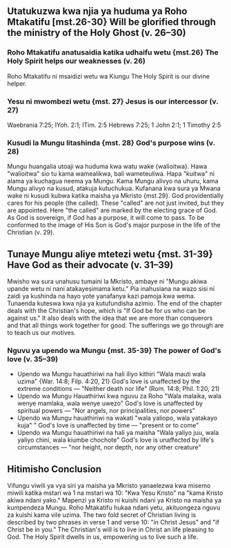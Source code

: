 ## Utatukuzwa kwa njia ya huduma ya Roho Mtakatifu [mst.26-30} Will be glorified through the ministry of the Holy Ghost (v. 26–30)

###  Roho Mtakatifu anatusaidia katika udhaifu wetu {mst.26} The Holy Spirit helps our weaknesses (v. 26)
 
 Roho Mtakatifu ni msaidizi wetu wa Kiungu  The Holy Spirit is our divine helper.
 
### Yesu ni mwombezi wetu {mst. 27} Jesus is our intercessor (v. 27)
 
Waebrania 7:25; IYoh. 2:1; ITim. 2:5  Hebrews 7:25; 1 John 2:1; 1 Timothy 2:5

### Kusudi la Mungu litashinda {mst. 28}  God's purpose wins (v. 28)
 
Mungu huangalia utoaji wa huduma kwa watu wake {walioitwa}. Hawa "walioitwa" sio tu kama wamealikwa, bali wameteuliwa. Hapa "kuitwa" ni alama ya kuchagua neema ya Mungu. Kama Mungu alivyo na uhuru, kama Mungu alivyo na kusud, atakuja kutuchukua. Kufanana kwa sura ya Mwana wake ni kusudi kubwa katika maisha ya Mkristo {mst.29}. God providentially cares for his people (the called). These "called" are not just invited, but they are appointed. Here "the called" are marked by the electing grace of God. As God is sovereign, if God has a purpose, it will come to pass. To be conformed to the image of His Son is God's major purpose in the life of the Christian (v. 29).

## Tunaye Mungu aliye mtetezi wetu {mst. 31-39}  Have God as their advocate (v. 31–39)

Mwisho wa sura unahusu tumaini la Mkristo, ambaye ni "Mungu akiwa upande wetu ni nani atakayesimama ketu." Pia inahusiana na wazo sisi ni zaidi ya kushinda na hayo yote yanafanya kazi pamoja kwa wema. Tunaenda kuteswa kwa njia ya kutufundisha azimio. The end of the chapter deals with the Christian's hope, which is "If God be for us who can be against us." It also deals with the idea that we are more than conquerors and that all things work together for good. The sufferings we go through are to teach us our motives.

### Nguvu ya upendo wa Mungu {mst. 35-39}  The power of God's love (v. 35–39) 
 
* Upendo wa Mungu hauathiriwi na hali iliyo kithiri "Wala mauti wala uzima" {War. 14:8; Filp. 4:20, 21}  God's love is unaffected by the extreme conditions — "Neither death nor life" (Rom. 14:8; Phil. 1:20, 21)
* Upendo wa Mungu Hauathiriwi kwa nguvu za Roho "Wala malaika, wala wenye mamlaka, wala wenye uwezo"  God's love is unaffected by spiritual powers — "Nor angels, nor principalities, nor powers"
* Upendo wa Mungu hauathiriwi na wakati "wala yaliopo, wala yatakayo kuja" " God's love is unaffected by time — "present or to come"
* Upendo wa Mungu hauathiriwi na hali ya maisha "Wala yaliyo juu, wala yaliyo chini, wala kiumbe chochote"  God's love is unaffected by life's circumstances — "nor height, nor depth, nor any other creature"

## Hitimisho Conclusion

Vifungu viwili ya vya siri ya maisha ya Mkristo yanaelezwa kwa misemo miwili katika mstari wa 1 na mstari wa 10: "Kwa Yesu Kristo" na "kama Kristo akiwa ndani yako." Mapenzi ya Kristo ni kuishi ndani ya Kristo na maisha ya kumpendeza Mungu. Roho Mtakatifu hukaa ndani yetu, akituongeza nguvu za kuishi kama vile uzima.  The two fold secret of Christian living is described by two phrases in verse 1 and verse 10: "in Christ Jesus" and "if Christ be in you." The Christian's will is to live in Christ an life pleasing to God. The Holy Spirit dwells in us, empowering us to live such a life.